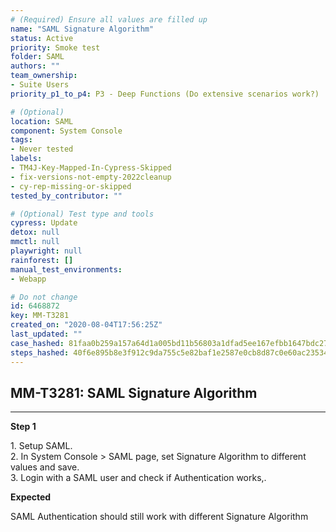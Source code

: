 ```yaml
---
# (Required) Ensure all values are filled up
name: "SAML Signature Algorithm"
status: Active
priority: Smoke test
folder: SAML
authors: ""
team_ownership: 
- Suite Users
priority_p1_to_p4: P3 - Deep Functions (Do extensive scenarios work?)

# (Optional)
location: SAML
component: System Console
tags:
- Never tested
labels: 
- TM4J-Key-Mapped-In-Cypress-Skipped
- fix-versions-not-empty-2022cleanup
- cy-rep-missing-or-skipped
tested_by_contributor: ""

# (Optional) Test type and tools
cypress: Update
detox: null
mmctl: null
playwright: null
rainforest: []
manual_test_environments:
- Webapp

# Do not change
id: 6468872
key: MM-T3281
created_on: "2020-08-04T17:56:25Z"
last_updated: ""
case_hashed: 81faa0b259a157a64d1a005bd11b56803a1dfad5ee167efbb1647bdc27bbd1d0f88cc4fe8704f21b1074cfc7fe9de6ba
steps_hashed: 40f6e895b8e3f912c9da755c5e82baf1e2587e0cb8d87c0e60ac23534d1b68a85b1ece25f220233bc96b26c972c6c2b3
---
```


<!-- (Auto-generated) Based on frontmatter's "key" and "name" -->

## MM-T3281: SAML Signature Algorithm

---

**Step 1**

1\. Setup SAML.\
2\. In System Console > SAML page, set Signature Algorithm to different values and save.\
3\. Login with a SAML user and check if Authentication works,.

**Expected**

SAML Authentication should still work with different Signature Algorithm
